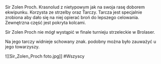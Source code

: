 Sir Zolen Proch. Krasnolud z nietypowym jak na swoja rasę doborem ekwipunku. Korzysta ze strzelby oraz Tarczy. Tarcza jest specjalnie zrobiona aby dało się na niej opierać broń do lepszego celowania. Zewnętrzna część jest pokryta kolcami.

Sir Zolen Proch nie mógł wystąpić w finale turnieju strzeleckie w Brolaser.

Na jego tarczy widnieje schowany znak. podobny można było zauważyć u jego towarzyszy.

![[Sir_Zolen_Proch foto.jpg]]
#Wszyscy 